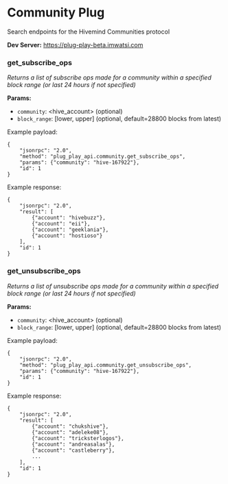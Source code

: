 # Community Plug

Search endpoints for the Hivemind Communities protocol

**Dev Server:** https://plug-play-beta.imwatsi.com

### get_subscribe_ops

*Returns a list of subscribe ops made for a community within a specified block range (or last 24 hours if not specified)*

**Params:**

- `community`:      <hive_account> (optional)
- `block_range`:    [lower, upper] (optional, default=28800 blocks from latest)

Example payload:

```
{
    "jsonrpc": "2.0",
    "method": "plug_play_api.community.get_subscribe_ops",
    "params": {"community": "hive-167922"},
    "id": 1
}
```

Example response:

```
{
    "jsonrpc": "2.0",
    "result": [
        {"account": "hivebuzz"},
        {"account": "eii"},
        {"account": "geeklania"},
        {"account": "hostioso"}
    ], 
    "id": 1
}
```

### get_unsubscribe_ops

*Returns a list of unsubscribe ops made for a community within a specified block range (or last 24 hours if not specified)*

**Params:**

- `community`:      <hive_account> (optional)
- `block_range`:    [lower, upper] (optional, default=28800 blocks from latest)

Example payload:

```
{
    "jsonrpc": "2.0",
    "method": "plug_play_api.community.get_unsubscribe_ops",
    "params": {"community": "hive-167922"},
    "id": 1
}
```

Example response:

```
{
    "jsonrpc": "2.0",
    "result": [
        {"account": "chukshive"},
        {"account": "adeleke08"},
        {"account": "tricksterlogos"},
        {"account": "andreasalas"},
        {"account": "castleberry"},
        ...
    ],
    "id": 1
}
```